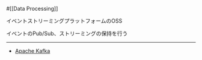 #[[Data Processing]]

イベントストリーミングプラットフォームのOSS

イベントのPub/Sub、ストリーミングの保持を行う

---

- [Apache Kafka](https://kafka.apache.org/documentation/#intro_streaming)